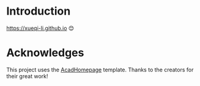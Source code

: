 # Introduction
https://xueqi-li.github.io 😊

# Acknowledges
This project uses the [AcadHomepage](https://rayeren.github.io/acad-homepage.github.io/) template. Thanks to the creators for their great work!


